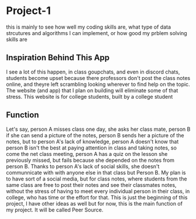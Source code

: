 # Project-1

this is mainly to see how well my coding skills are, what type of data strcutures and algorithms I can implement, or how good my prblem solving skills are

## Inspiration Behind This App
I see a lot of this happen, in class goupchats, and even in discord chats, students become upset because there professors don't post the class notes online, and theyre left scrambling looking wherever to find help on the topic. The website (and app) that I plan on building will eliminate some of that stress. This website is for college students, built by a college student

## Function
Let's say, person A misses class one day, she asks her class mate, person B if she can send a picture of the notes, person B sends her a picture of the notes, but to person A's lack of knowledge, person A doesn't know that person B isn't the best at paying attention in class and taking notes, so come the net class meeting, person A has a quiz on the lesson she previously missed, but fails because she depended on the notes from person B. Thanks to person A's lack of social skills, she doesn't communnicate with with anyone else in that class but Person B. My plan is to have sort of a social media, but for class notes, where students from the same class are free to post their notes and see their classmates notes, without the stress of having to meet every individual person in their class, in college, who has time or the effort for that. This is just the beginning of this project, I have other ideas as well but for now, this is the main function of my project. It will be called Peer Source.